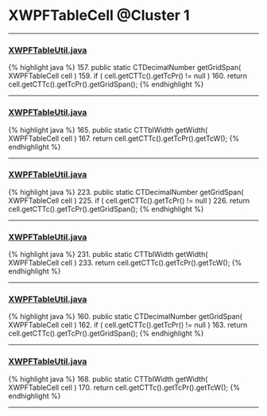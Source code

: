 # XWPFTableCell @Cluster 1

***

### [XWPFTableUtil.java](https://searchcode.com/codesearch/view/12208688/)
{% highlight java %}
157. public static CTDecimalNumber getGridSpan( XWPFTableCell cell )
159.     if ( cell.getCTTc().getTcPr() != null )
160.         return cell.getCTTc().getTcPr().getGridSpan();
{% endhighlight %}

***

### [XWPFTableUtil.java](https://searchcode.com/codesearch/view/12208688/)
{% highlight java %}
165. public static CTTblWidth getWidth( XWPFTableCell cell )
167.     return cell.getCTTc().getTcPr().getTcW();
{% endhighlight %}

***

### [XWPFTableUtil.java](https://searchcode.com/codesearch/view/96672636/)
{% highlight java %}
223. public static CTDecimalNumber getGridSpan( XWPFTableCell cell )
225.     if ( cell.getCTTc().getTcPr() != null )
226.         return cell.getCTTc().getTcPr().getGridSpan();
{% endhighlight %}

***

### [XWPFTableUtil.java](https://searchcode.com/codesearch/view/96672636/)
{% highlight java %}
231. public static CTTblWidth getWidth( XWPFTableCell cell )
233.     return cell.getCTTc().getTcPr().getTcW();
{% endhighlight %}

***

### [XWPFTableUtil.java](https://searchcode.com/codesearch/view/96673299/)
{% highlight java %}
160. public static CTDecimalNumber getGridSpan( XWPFTableCell cell )
162.     if ( cell.getCTTc().getTcPr() != null )
163.         return cell.getCTTc().getTcPr().getGridSpan();
{% endhighlight %}

***

### [XWPFTableUtil.java](https://searchcode.com/codesearch/view/96673299/)
{% highlight java %}
168. public static CTTblWidth getWidth( XWPFTableCell cell )
170.     return cell.getCTTc().getTcPr().getTcW();
{% endhighlight %}

***

